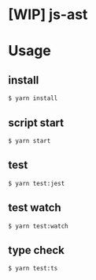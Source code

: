 # [WIP] js-ast

# Usage
## install
```console
$ yarn install
```

## script start
```console
$ yarn start
```

## test
```console
$ yarn test:jest
```

## test watch
```console
$ yarn test:watch
```

## type check
```console
$ yarn test:ts
```
